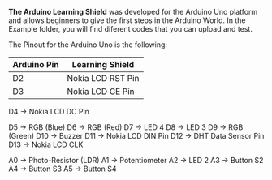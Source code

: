 **The Arduino Learning Shield** was developed for the Arduino Uno platform and allows beginners to give the first steps in the Arduino World.
In the Example folder, you will find diferent codes that you can upload and test.

The Pinout for the Arduino Uno is the following:

Arduino Pin | Learning Shield
------------|----------------
D2          | Nokia LCD RST Pin
D3          | Nokia LCD CE Pin



D4 -> Nokia LCD DC Pin

D5 -> RGB (Blue)
D6 -> RGB (Red)
D7 -> LED 4
D8 -> LED 3
D9 -> RGB (Green)
D10 -> Buzzer
D11 -> Nokia LCD DIN Pin
D12 -> DHT Data Sensor Pin
D13 -> Nokia LCD CLK

A0 -> Photo-Resistor (LDR)
A1 -> Potentiometer
A2 -> LED 2
A3 -> Button S2
A4 -> Button S3
A5 -> Button S4

